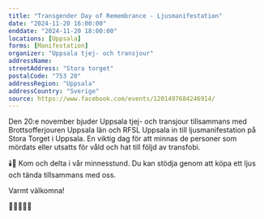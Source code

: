 ```yaml
---
title: "Transgender Day of Remembrance - Ljusmanifestation"
date: "2024-11-20 16:00:00"
enddate: "2024-11-20 18:00:00"
locations: [Uppsala]
forms: [Manifestation]
organizer: "Uppsala tjej- och transjour"
addressName: 
streetAddress: "Stora torget"
postalCode: "753 20"
addressRegion: "Uppsala"
addressCountry: "Sverige"
source: https://www.facebook.com/events/1201497684246914/
---
```

Den 20:e november bjuder Uppsala tjej- och transjour tillsammans med Brottsofferjouren Uppsala län och RFSL Uppsala in till ljusmanifestation på Stora Torget i Uppsala. En viktig dag för att minnas de personer som mördats eller utsatts för våld och hat till följd av transfobi.

🕯️🌟 Kom och delta i vår minnesstund. Du kan stödja genom att köpa ett ljus och tända tillsammans med oss.

Varmt välkomna!

🩵🩷🤍🩷🩵

